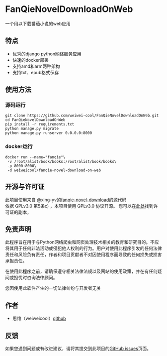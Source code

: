 # FanQieNovelDownloadOnWeb
一个用以下载番茄小说的web应用

## 特点

 - 优秀的django python网络服务应用
 - 快速的docker部署
 - 支持amd和arm两种架构
 - 支持txt、epub格式保存

## 使用方法
### 源码运行
```shell
git clone https://github.com/weiwei-cool/FanQieNovelDownloadOnWeb.git
cd FanQieNovelDownloadOnWeb
pip install -r requirements.txt
python manage.py migrate
python manage.py runserver 0.0.0.0:8000
```
### docker运行
```shell
docker run --name="fanqie"\
 -v /root/alist/book/books:/root/alist/book/books\
 -p 8000:8000\
 -d weiweicool/fanqie-novel-download-on-web
```

## 开源与许可证
此项目使用来自 @xing-yv的[fanqie-novel-download](https://github.com/xing-yv/fanqie-novel-download)的源代码  
依据 GPLv3.0 第5条c) ，本项目使用 GPLv3.0 协议开源。
您可以在[此处](https://www.gnu.org/licenses/gpl-3.0.html)找到许可证的副本， 

## 免责声明
此程序旨在用于与Python网络爬虫和网页处理技术相关的教育和研究目的。不应将其用于任何非法活动或侵犯他人权利的行为。用户对使用此程序引发的任何法律责任和风险负有责任，作者和项目贡献者不对因使用程序而导致的任何损失或损害承担责任。

在使用此程序之前，请确保遵守相关法律法规以及网站的使用政策，并在有任何疑问或担忧时咨询法律顾问。

您因使用此软件产生的一切法律纠纷与开发者无关

## 作者
 
 - 思维（weiweicool）[github](https://github.com/weiwei-cool)

## 反馈

如果您遇到问题或有改进建议，请将其提交到此项目的[GitHub issues](https://github.com/weiwei-cool/FanQieNovelDownloadOnWeb/issues)页面。
